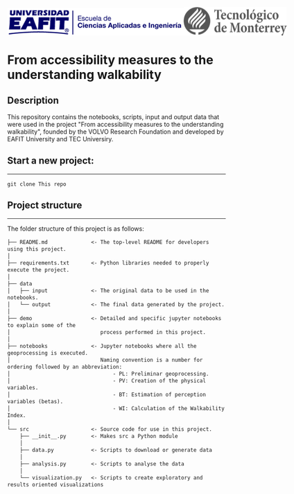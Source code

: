 <div style="display: flex; justify-content: space-between; align-items: center; margin-bottom: 20px;">
  <img src="data/output/image/EAFIT_logo.png" alt="EAFIT logo" width="407" height="63">
  <img src="data/output/image/TEC_logo.png" alt="TEC logo" width="238" height="66">
</div>

# From accessibility measures to the understanding walkability

## Description

This repository contains the notebooks, scripts, input and output data that were used in the project "From accessibility measures to the understanding walkability", founded by the VOLVO Research Foundation and developed by EAFIT University and TEC Universiry.

## Start a new project:
------------

    git clone This repo
    
## Project structure
------------

The folder structure of this project is as follows:

```
├── README.md              <- The top-level README for developers using this project.
│
├── requirements.txt       <- Python libraries needed to properly execute the project.
│
├── data
│   ├── input              <- The original data to be used in the notebooks.
│   └── output             <- The final data generated by the project.
│
├── demo                   <- Detailed and specific jupyter notebooks to explain some of the
│                             process performed in this project.
│
├── notebooks              <- Jupyter notebooks where all the geoprocessing is executed. 
│                             Naming convention is a number for ordering followed by an abbreviation:
│                                 - PL: Preliminar geoprocessing.
│                                 - PV: Creation of the physical variables.
│                                 - BT: Estimation of perception variables (betas).
│                                 - WI: Calculation of the Walkability Index.
│
└── src                    <- Source code for use in this project.
    ├── __init__.py        <- Makes src a Python module
    │
    ├── data.py            <- Scripts to download or generate data
    │
    ├── analysis.py        <- Scripts to analyse the data
    │
    └── visualization.py   <- Scripts to create exploratory and results oriented visualizations

```
